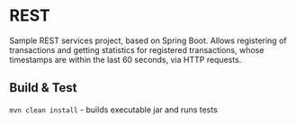 # REST

Sample REST services project, based on Spring Boot. Allows registering of transactions and getting statistics for registered transactions, whose timestamps are within the last 60 seconds, via HTTP requests.

## Build & Test

```mvn clean install``` - builds executable jar and runs tests
